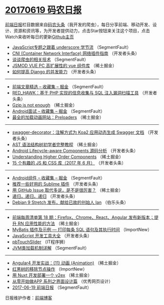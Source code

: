 # [20170619 码农日报](http://hao.caibaojian.com/date/2017/06/19)

[前端日报](http://caibaojian.com/c/news)栏目数据来自[码农头条](http://hao.caibaojian.com/)（我开发的爬虫），每日分享前端、移动开发、设计、资源和资讯等，为开发者提供动力，点击Star按钮来关注这个项目，点击Watch来收听每日的更新[Github主页](https://github.com/kujian/frontendDaily)
* [JavaScript专题之跟着 underscore 学节流](http://hao.caibaojian.com/41683.html) （SegmentFault）
* [CNI (Container Network Interface) 网络插件指南](http://hao.caibaojian.com/41715.html) （开发者头条）
* [谈谈爬虫的相关技术](http://hao.caibaojian.com/41694.html) （SegmentFault）
* [JSMOD VUE PC 高扩展性的 vue 组件库](http://hao.caibaojian.com/41655.html) （稀土掘金）
* [如何提高 Django 的并发能力](http://hao.caibaojian.com/41716.html) （开发者头条）

***
* [前端文章精选 &#8211; 收藏集 &#8211; 掘金](http://hao.caibaojian.com/41695.html) （SegmentFault）
* [RED_HAWK：基于 PHP 实现的信息收集与 SQL 注入漏洞扫描工具](http://hao.caibaojian.com/41706.html) （开发者头条）
* [Gzip is not enough](http://hao.caibaojian.com/41646.html) （稀土掘金）
* [Android面试 &#8211; 收藏集 &#8211; 掘金](http://hao.caibaojian.com/41686.html) （SegmentFault）
* [最全的加载动画网站：Preloaders](http://hao.caibaojian.com/41647.html) （稀土掘金）

***
* [swagger-decorator：注解方式为 Koa2 应用动态生成 Swagger 文档](http://hao.caibaojian.com/41719.html) （开发者头条）
* [AST 语法结构树初学者完整教程](http://hao.caibaojian.com/41659.html) （稀土掘金）
* [Android Lifecycle-aware Components 源码分析](http://hao.caibaojian.com/41720.html) （开发者头条）
* [Understanding Higher Order Components](http://hao.caibaojian.com/41649.html) （稀土掘金）
* [15 个有趣的 JS 和 CSS 库（2017 年 6 月）](http://hao.caibaojian.com/41700.html) （开发者头条）

***
* [Android组件 &#8211; 收藏集 &#8211; 掘金](http://hao.caibaojian.com/41690.html) （SegmentFault）
* [推荐一些好用的 Sublime 插件](http://hao.caibaojian.com/41702.html) （开发者头条）
* [用 GitHub Issue 取代多说，是不是很厉害？](http://hao.caibaojian.com/41654.html) （稀土掘金）
* [递归，递归，递归](http://hao.caibaojian.com/41704.html) （开发者头条）
* [Debian 9 Stretch 发布，献给已故的创始人 Ian](http://hao.caibaojian.com/41769.html) （伯乐头条）

***
* [前端每周清单第 18 期：Firefox、Chrome、React、Angular 发布新版本；提升 RN 应用性能的方法](http://hao.caibaojian.com/41644.html) （稀土掘金）
* [MyBatis 插件及示例 — 打印每条 SQL 语句及其执行时间](http://hao.caibaojian.com/41759.html) （ImportNew）
* [JavaScript 开发工具大全](http://hao.caibaojian.com/41705.html) （开发者头条）
* [pbTouchSlider](http://hao.caibaojian.com/41770.html) （IT程序狮）
* [JVM类加载机制详解](http://hao.caibaojian.com/41684.html) （SegmentFault）

***
* [Angular4 开发实战：(11) 动画 (Animation)](http://hao.caibaojian.com/41645.html) （稀土掘金）
* [红黑树的移除节点操作](http://hao.caibaojian.com/41760.html) （ImportNew）
* [用 Nuxt 开发部署一个 v2ex](http://hao.caibaojian.com/41656.html) （稀土掘金）
* [从零开始做APP 系列之界面设计篇](http://hao.caibaojian.com/41771.html) （优秀网页设计）
* [2017-06-19 前端日报](http://hao.caibaojian.com/41685.html) （SegmentFault）

日报维护作者：[前端博客](http://caibaojian.com/) 
